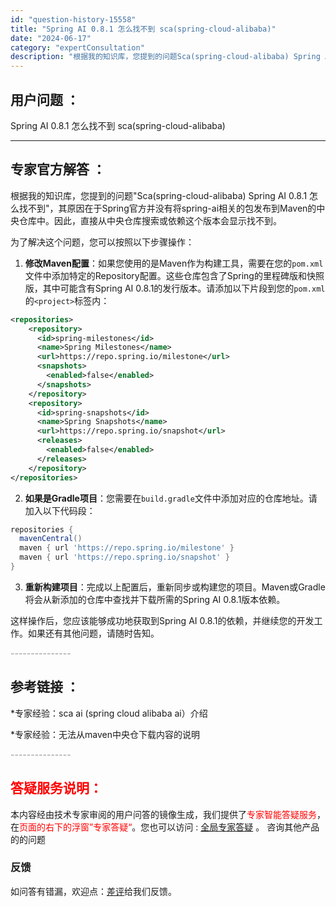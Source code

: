```yaml
---
id: "question-history-15558"
title: "Spring AI 0.8.1 怎么找不到 sca(spring-cloud-alibaba)"
date: "2024-06-17"
category: "expertConsultation"
description: "根据我的知识库，您提到的问题Sca(spring-cloud-alibaba) Spring AI 0.8.1 怎么找不到，其原因在于Spring官方并没有将spring-ai相关的包发布到Maven的中央仓库中。因此，直接从中央仓库搜索或依赖这个版本会显示找不到。为了解决这个问题，您可以按照以下步"
---
```


## 用户问题 ： 
 Spring AI 0.8.1 怎么找不到 sca(spring-cloud-alibaba) 

---------------
## 专家官方解答 ：

根据我的知识库，您提到的问题"Sca(spring-cloud-alibaba) Spring AI 0.8.1 怎么找不到"，其原因在于Spring官方并没有将spring-ai相关的包发布到Maven的中央仓库中。因此，直接从中央仓库搜索或依赖这个版本会显示找不到。

为了解决这个问题，您可以按照以下步骤操作：

1. **修改Maven配置**：如果您使用的是Maven作为构建工具，需要在您的`pom.xml`文件中添加特定的Repository配置。这些仓库包含了Spring的里程碑版和快照版，其中可能含有Spring AI 0.8.1的发行版本。请添加以下片段到您的`pom.xml`的`<project>`标签内：

```xml
<repositories>
    <repository>
      <id>spring-milestones</id>
      <name>Spring Milestones</name>
      <url>https://repo.spring.io/milestone</url>
      <snapshots>
        <enabled>false</enabled>
      </snapshots>
    </repository>
    <repository>
      <id>spring-snapshots</id>
      <name>Spring Snapshots</name>
      <url>https://repo.spring.io/snapshot</url>
      <releases>
        <enabled>false</enabled>
      </releases>
    </repository>
</repositories>
```

2. **如果是Gradle项目**：您需要在`build.gradle`文件中添加对应的仓库地址。请加入以下代码段：

```groovy
repositories {
  mavenCentral()
  maven { url 'https://repo.spring.io/milestone' }
  maven { url 'https://repo.spring.io/snapshot' }
}
```

3. **重新构建项目**：完成以上配置后，重新同步或构建您的项目。Maven或Gradle将会从新添加的仓库中查找并下载所需的Spring AI 0.8.1版本依赖。

这样操作后，您应该能够成功地获取到Spring AI 0.8.1的依赖，并继续您的开发工作。如果还有其他问题，请随时告知。


<font color="#949494">---------------</font> 


## 参考链接 ：

*专家经验：sca ai (spring cloud alibaba ai）介绍 
 
 *专家经验：无法从maven中央仓下载内容的说明 


 <font color="#949494">---------------</font> 
 


## <font color="#FF0000">答疑服务说明：</font> 

本内容经由技术专家审阅的用户问答的镜像生成，我们提供了<font color="#FF0000">专家智能答疑服务</font>，在<font color="#FF0000">页面的右下的浮窗”专家答疑“</font>。您也可以访问 : [全局专家答疑](https://opensource.alibaba.com/chatBot) 。 咨询其他产品的的问题

### 反馈
如问答有错漏，欢迎点：[差评](https://ai.nacos.io/user/feedbackByEnhancerGradePOJOID?enhancerGradePOJOId=15583)给我们反馈。
